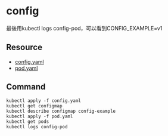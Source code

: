 # config
最後用kubectl logs config-pod，可以看到CONFIG_EXAMPLE=v1

## Resource
* [config.yaml](resource/config.yaml)
* [pod.yaml](resource/pod.yaml)

## Command
```
kubectl apply -f config.yaml
kubectl get configmap
kubectl describe configmap config-example
kubectl apply -f pod.yaml
kubectl get pods
kubectl logs config-pod
```
